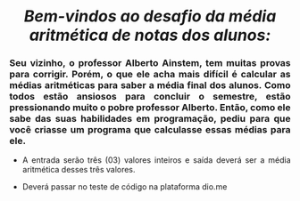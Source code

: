 <span align="center">

#  *Bem-vindos ao desafio da média aritmética de notas dos alunos:*

</span>

<span align="justify">

### Seu vizinho, o professor Alberto Ainstem, tem muitas provas para corrigir. Porém, o que ele acha mais difícil é calcular as médias aritméticas para saber a média final dos alunos. Como todos estão ansiosos para concluir o semestre, estão pressionando muito o pobre professor Alberto. Então, como ele sabe das suas habilidades em programação, pediu para que você criasse um programa que calculasse essas médias para ele.

- A entrada serão três (03) valores inteiros e saída deverá ser a média aritmética desses três valores.

- Deverá passar no teste de código na plataforma dio.me
 
</span>
